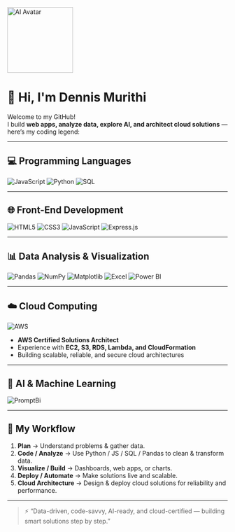 
<img src="https://images.unsplash.com/photo-xxxxxxxxxxxxxxxxx?ixid=..." width="150" alt="AI Avatar"/>

# 👋 Hi, I'm Dennis Murithi

Welcome to my GitHub!  
I build **web apps, analyze data, explore AI, and architect cloud solutions** — here’s my coding legend:

---

## 💻 Programming Languages
![JavaScript](https://img.shields.io/badge/JavaScript-ES6-yellow?style=for-the-badge&logo=javascript)
![Python](https://img.shields.io/badge/Python-3.11-blue?style=for-the-badge&logo=python)
![SQL](https://img.shields.io/badge/SQL-Intermediate-lightgrey?style=for-the-badge&logo=mysql)

---

## 🌐 Front-End Development
![HTML5](https://img.shields.io/badge/HTML5-Advanced-orange?style=for-the-badge&logo=html5)
![CSS3](https://img.shields.io/badge/CSS3-Advanced-blue?style=for-the-badge&logo=css3)
![JavaScript](https://img.shields.io/badge/JS-DOM%20Manipulation-yellow?style=for-the-badge&logo=javascript)
![Express.js](https://img.shields.io/badge/Express.js-Intermediate-black?style=for-the-badge)

---

## 📊 Data Analysis & Visualization
![Pandas](https://img.shields.io/badge/Pandas-Advanced-blue?style=for-the-badge&logo=python)
![NumPy](https://img.shields.io/badge/NumPy-Intermediate-lightblue?style=for-the-badge&logo=python)
![Matplotlib](https://img.shields.io/badge/Matplotlib-Intermediate-red?style=for-the-badge&logo=python)
![Excel](https://img.shields.io/badge/Excel-Advanced-green?style=for-the-badge&logo=microsoft-excel)
![Power BI](https://img.shields.io/badge/PowerBi-Intermediate-blue?style=for-the-badge&logo=microsoft-power-bi)

---

## ☁️ Cloud Computing
![AWS](https://img.shields.io/badge/AWS-Solutions%20Architect-orange?style=for-the-badge&logo=amazon-aws)
- **AWS Certified Solutions Architect**  
- Experience with **EC2, S3, RDS, Lambda, and CloudFormation**  
- Building scalable, reliable, and secure cloud architectures

---

## 🤖 AI & Machine Learning
![PromptBi](https://img.shields.io/badge/PromptBi-Advanced-purple?style=for-the-badge)

---

## 📌 My Workflow
1. **Plan** → Understand problems & gather data.  
2. **Code / Analyze** → Use Python / JS / SQL / Pandas to clean & transform data.  
3. **Visualize / Build** → Dashboards, web apps, or charts.  
4. **Deploy / Automate** → Make solutions live and scalable.  
5. **Cloud Architecture** → Design & deploy cloud solutions for reliability and performance.

---

> ⚡ “Data-driven, code-savvy, AI-ready, and cloud-certified — building smart solutions step by step.”
